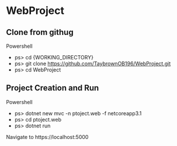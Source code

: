 # WebProject

## Clone from githug
Powershell
* ps> cd {WORKING_DIRECTORY}
* ps> git clone https://github.com/TaybrownOB196/WebProject.git
* ps> cd WebProject

## Project Creation and Run
Powershell
* ps> dotnet new mvc -n ptoject.web -f netcoreapp3.1
* ps> cd ptoject.web
* ps> dotnet run

Navigate to https://localhost:5000
